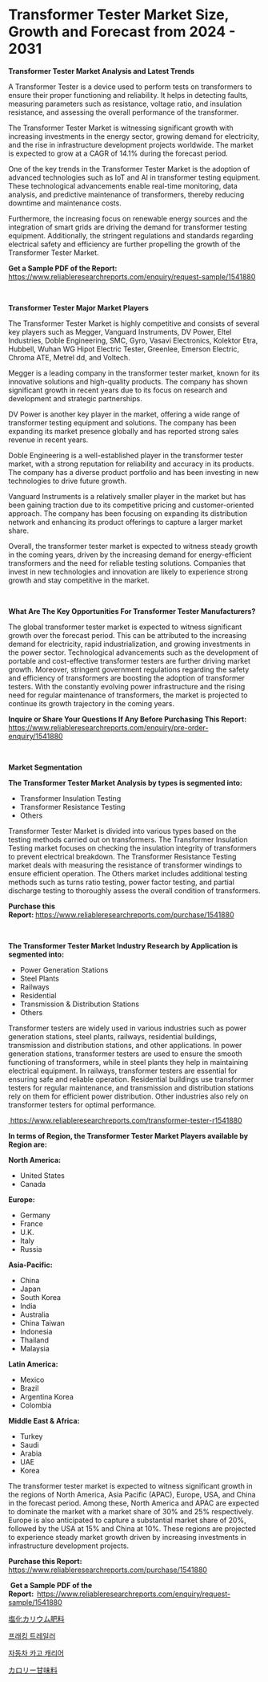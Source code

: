 <p><h1>Transformer Tester Market Size, Growth and Forecast from 2024 - 2031</h1></p><p><strong>Transformer Tester Market Analysis and Latest Trends</strong></p>
<p><p>A Transformer Tester is a device used to perform tests on transformers to ensure their proper functioning and reliability. It helps in detecting faults, measuring parameters such as resistance, voltage ratio, and insulation resistance, and assessing the overall performance of the transformer.</p><p>The Transformer Tester Market is witnessing significant growth with increasing investments in the energy sector, growing demand for electricity, and the rise in infrastructure development projects worldwide. The market is expected to grow at a CAGR of 14.1% during the forecast period.</p><p>One of the key trends in the Transformer Tester Market is the adoption of advanced technologies such as IoT and AI in transformer testing equipment. These technological advancements enable real-time monitoring, data analysis, and predictive maintenance of transformers, thereby reducing downtime and maintenance costs.</p><p>Furthermore, the increasing focus on renewable energy sources and the integration of smart grids are driving the demand for transformer testing equipment. Additionally, the stringent regulations and standards regarding electrical safety and efficiency are further propelling the growth of the Transformer Tester Market.</p></p>
<p><strong>Get a Sample PDF of the Report:&nbsp;</strong> <a href="https://www.reliableresearchreports.com/enquiry/request-sample/1541880">https://www.reliableresearchreports.com/enquiry/request-sample/1541880</a></p>
<p>&nbsp;</p>
<p><strong>Transformer Tester Major Market Players</strong></p>
<p><p>The Transformer Tester Market is highly competitive and consists of several key players such as Megger, Vanguard Instruments, DV Power, Eltel Industries, Doble Engineering, SMC, Gyro, Vasavi Electronics, Kolektor Etra, Hubbell, Wuhan WG Hipot Electric Tester, Greenlee, Emerson Electric, Chroma ATE, Metrel dd, and Voltech.</p><p>Megger is a leading company in the transformer tester market, known for its innovative solutions and high-quality products. The company has shown significant growth in recent years due to its focus on research and development and strategic partnerships.</p><p>DV Power is another key player in the market, offering a wide range of transformer testing equipment and solutions. The company has been expanding its market presence globally and has reported strong sales revenue in recent years.</p><p>Doble Engineering is a well-established player in the transformer tester market, with a strong reputation for reliability and accuracy in its products. The company has a diverse product portfolio and has been investing in new technologies to drive future growth.</p><p>Vanguard Instruments is a relatively smaller player in the market but has been gaining traction due to its competitive pricing and customer-oriented approach. The company has been focusing on expanding its distribution network and enhancing its product offerings to capture a larger market share.</p><p>Overall, the transformer tester market is expected to witness steady growth in the coming years, driven by the increasing demand for energy-efficient transformers and the need for reliable testing solutions. Companies that invest in new technologies and innovation are likely to experience strong growth and stay competitive in the market.</p></p>
<p>&nbsp;</p>
<p><strong>What Are The Key Opportunities For Transformer Tester Manufacturers?</strong></p>
<p><p>The global transformer tester market is expected to witness significant growth over the forecast period. This can be attributed to the increasing demand for electricity, rapid industrialization, and growing investments in the power sector. Technological advancements such as the development of portable and cost-effective transformer testers are further driving market growth. Moreover, stringent government regulations regarding the safety and efficiency of transformers are boosting the adoption of transformer testers. With the constantly evolving power infrastructure and the rising need for regular maintenance of transformers, the market is projected to continue its growth trajectory in the coming years.</p></p>
<p><strong>Inquire or Share Your Questions If Any Before Purchasing This Report:</strong> <a href="https://www.reliableresearchreports.com/enquiry/pre-order-enquiry/1541880">https://www.reliableresearchreports.com/enquiry/pre-order-enquiry/1541880</a></p>
<p>&nbsp;</p>
<p><strong>Market Segmentation</strong></p>
<p><strong>The Transformer Tester Market Analysis by types is segmented into:</strong></p>
<p><ul><li>Transformer Insulation Testing</li><li>Transformer Resistance Testing</li><li>Others</li></ul></p>
<p><p>Transformer Tester Market is divided into various types based on the testing methods carried out on transformers. The Transformer Insulation Testing market focuses on checking the insulation integrity of transformers to prevent electrical breakdown. The Transformer Resistance Testing market deals with measuring the resistance of transformer windings to ensure efficient operation. The Others market includes additional testing methods such as turns ratio testing, power factor testing, and partial discharge testing to thoroughly assess the overall condition of transformers.</p></p>
<p><strong>Purchase this Report:&nbsp;</strong><a href="https://www.reliableresearchreports.com/purchase/1541880">https://www.reliableresearchreports.com/purchase/1541880</a></p>
<p>&nbsp;</p>
<p><strong>The Transformer Tester Market Industry Research by Application is segmented into:</strong></p>
<p><ul><li>Power Generation Stations</li><li>Steel Plants</li><li>Railways</li><li>Residential</li><li>Transmission & Distribution Stations</li><li>Others</li></ul></p>
<p><p>Transformer testers are widely used in various industries such as power generation stations, steel plants, railways, residential buildings, transmission and distribution stations, and other applications. In power generation stations, transformer testers are used to ensure the smooth functioning of transformers, while in steel plants they help in maintaining electrical equipment. In railways, transformer testers are essential for ensuring safe and reliable operation. Residential buildings use transformer testers for regular maintenance, and transmission and distribution stations rely on them for efficient power distribution. Other industries also rely on transformer testers for optimal performance.</p></p>
<p><a href="https://www.reliableresearchreports.com/transformer-tester-r1541880">&nbsp;https://www.reliableresearchreports.com/transformer-tester-r1541880</a></p>
<p><strong>In terms of Region, the Transformer Tester Market Players available by Region are:</strong></p>
<p>
    <p> <strong> North America: </strong>
        <ul>
            <li>United States</li>
            <li>Canada</li>
        </ul>
        </p> 
    <p> <strong> Europe: </strong>
        <ul>
            <li>Germany</li>
            <li>France</li>
            <li>U.K.</li>
            <li>Italy</li>
            <li>Russia</li>
        </ul>
        </p> 
    <p> <strong> Asia-Pacific: </strong>
        <ul>
            <li>China</li>
            <li>Japan</li>
            <li>South Korea</li>
            <li>India</li>
            <li>Australia</li>
            <li>China Taiwan</li>
            <li>Indonesia</li>
            <li>Thailand</li>
            <li>Malaysia</li>
        </ul>
        </p> 
    <p> <strong> Latin America: </strong>
        <ul>
            <li>Mexico</li>
            <li>Brazil</li>
            <li>Argentina Korea</li>
            <li>Colombia</li>
        </ul>
        </p> 
    <p> <strong> Middle East & Africa: </strong>
        <ul>
            <li>Turkey</li>
            <li>Saudi</li>
            <li>Arabia</li>
            <li>UAE</li>
            <li>Korea</li>
        </ul>
    </p>
    </p>
<p><p>The transformer tester market is expected to witness significant growth in the regions of North America, Asia Pacific (APAC), Europe, USA, and China in the forecast period. Among these, North America and APAC are expected to dominate the market with a market share of 30% and 25% respectively. Europe is also anticipated to capture a substantial market share of 20%, followed by the USA at 15% and China at 10%. These regions are projected to experience steady market growth driven by increasing investments in infrastructure development projects.</p></p>
<p><strong>Purchase this Report: </strong><a href="https://www.reliableresearchreports.com/purchase/1541880">https://www.reliableresearchreports.com/purchase/1541880</a></p>
<p>&nbsp;<strong>Get a Sample PDF of the Report:&nbsp;&nbsp;</strong><a href="https://www.reliableresearchreports.com/enquiry/request-sample/1541880">https://www.reliableresearchreports.com/enquiry/request-sample/1541880</a></p>
<p><strong></strong></p>
<p><p><a href="https://medium.com/@hugofirst21/%E5%A1%A9%E5%8C%96%E3%82%AB%E3%83%AA%E3%82%A6%E3%83%A0%E8%82%A5%E6%96%99%E5%B8%82%E5%A0%B4%E8%AA%BF%E6%9F%BB%E3%83%AC%E3%83%9D%E3%83%BC%E3%83%88-%E3%81%9D%E3%81%AE%E6%AD%B4%E5%8F%B2%E3%81%A82024%E5%B9%B4%E3%81%8B%E3%82%892031%E5%B9%B4%E3%81%AE%E4%BA%88%E6%B8%AC-8cd5dda3c7a3">塩化カリウム肥料</a></p><p><a href="https://medium.com/@jonatanjast1928/%ED%94%84%EB%9E%99%ED%82%B9-%ED%8A%B8%EB%A0%88%EC%9D%BC%EB%9F%AC-%EC%8B%9C%EC%9E%A5-%EC%8B%9C%EC%9E%A5-cagr-%EC%8B%9C%EC%9E%A5-%EB%8F%99%ED%96%A5-%EB%B0%8F-%EC%84%B1%EC%9E%A5-%EC%A0%84%EB%9E%B5%EC%97%90-%EB%8C%80%ED%95%9C-%ED%86%B5%EC%B0%B0%EB%A0%A5-4f6fa971cfbb">프래킹 트레일러</a></p><p><a href="https://medium.com/@rickymetzdvm/%EC%9E%90%EB%8F%99%EC%B0%A8-%ED%99%94%EB%AC%BC-%EC%9A%B4%EB%B0%98%EC%9A%A9%ED%92%88-%EC%8B%9C%EC%9E%A5-2031%EB%85%84%EA%B9%8C%EC%A7%80%EC%9D%98-%ED%8A%B8%EB%A0%8C%EB%93%9C-%EC%98%88%EC%B8%A1-%EB%B0%8F-%EA%B2%BD%EC%9F%81-%EB%B6%84%EC%84%9D-4f1a21405275">자동차 카고 캐리어</a></p><p><a href="https://medium.com/@fabianhoncescu2022/%E3%82%AB%E3%83%AD%E3%83%AA%E3%83%83%E3%82%AF%E7%94%98%E5%91%B3%E6%96%99%E5%B8%82%E5%A0%B4%E3%83%AC%E3%83%9D%E3%83%BC%E3%83%88%E3%81%AF-%E3%81%93%E3%81%AE%E5%B8%82%E5%A0%B4%E3%81%AE%E6%9C%80%E6%96%B0%E3%81%AE%E3%83%88%E3%83%AC%E3%83%B3%E3%83%89%E3%82%84%E6%88%90%E9%95%B7%E6%A9%9F%E4%BC%9A%E3%82%92%E6%98%8E%E3%82%89%E3%81%8B%E3%81%AB%E3%81%97%E3%81%BE%E3%81%99-4e9720cdb8fc">カロリー甘味料</a></p></p>